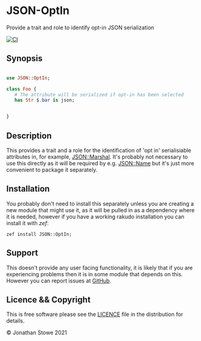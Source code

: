 # JSON-OptIn

Provide a trait and role to identify opt-in JSON serialization

[![CI](https://github.com/jonathanstowe/JSON-OptIn/actions/workflows/main.yml/badge.svg)](https://github.com/jonathanstowe/JSON-OptIn/actions/workflows/main.yml)

## Synopsis

```raku

use JSON::OptIn;

class Foo {
   # The attribute will be serialized if opt-in has been selected
   has Str $.bar is json;


}
```

## Description

This provides a trait and a role for the identification of 'opt in' serialisiable attributes in,
for example, [JSON::Marshal](https://github.com/jonathanstowe/JSON-Marshal).  It's probably
not necessary to use this directly as it will be required by e.g. [JSON::Name](https://github.com/jonathanstowe/JSON-Name)
but it's just more convenient to package it separately.


## Installation

You probably don't need to install this separately unless you are creating a new module that might use it, as it will
be pulled in as a dependency where it is needed, however if you have a working rakudo installation you can install it with *zef*:

    zef install JSON::OptIn;

## Support

This doesn't provide any user facing functionality, it is likely that if you are experiencing problems then it is in some
module that depends on this.  However you can report issues at [GitHub](https://github.com/jonathanstowe/JSON-OptIn/issues).

## Licence && Copyright

This is free software please see the [LICENCE](LICENCE) file in the distribution for details.

© Jonathan Stowe 2021


